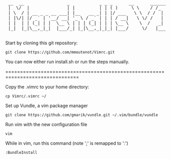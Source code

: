 <pre>
 __  __                _           _ _ _      __      _______ __  __ _____   _____
 |  \/  |              | |         | | ( )     \ \    / /_   _|  \/  |  __ \ / ____|
 | \  / | __ _ _ __ ___| |__   __ _| | |/ ___   \ \  / /  | | | \  / | |__) | |
 | |\/| |/ _` | '__/ __| '_ \ / _` | | | / __|   \ \/ /   | | | |\/| |  _  /| |
 | |  | | (_| | |  \__ \ | | | (_| | | | \__ \    \  /   _| |_| |  | | | \ \| |____
 |_|  |_|\__,_|_|  |___/_| |_|\__,_|_|_| |___/     \/   |_____|_|  |_|_|  \_\\_____|
 </pre>


Start by cloning this git repository:

    git clone https://github.com/mmoutenot/Vimrc.git

You can now either run install.sh or run the steps manually.

===============================================================================

Copy the .vimrc to your home directory:

    cp Vimrc/.vimrc ~/

Set up Vundle, a vim package manager

    git clone https://github.com/gmarik/vundle.git ~/.vim/bundle/vundle

Run vim with the new configuration file

    vim

While in vim, run this command (note ';' is remapped to ':')

    :BundleInstall



